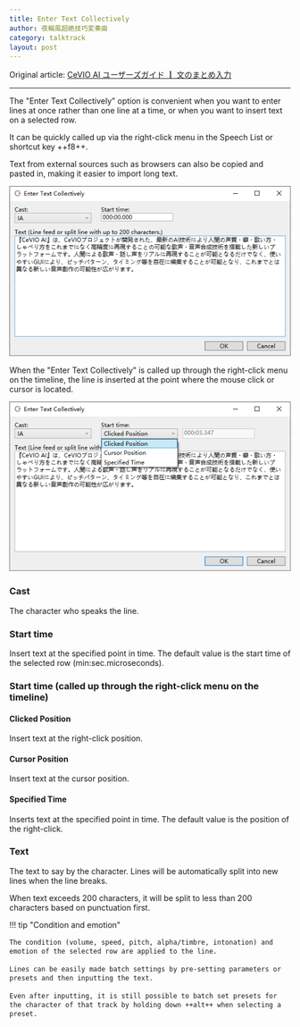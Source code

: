 ```yaml
---
title: Enter Text Collectively
author: 夜輪風超絶技巧変奏曲
category: talktrack
layout: post
---
```

Original article: [CeVIO AI ユーザーズガイド ┃ 文のまとめ入力](https://cevio.jp/guide/cevio_ai/talktrack/longsentence/)

---
The "Enter Text Collectively" option is convenient when you want to enter lines at once rather than one line at a time, or when you want to insert text on a selected row.

It can be quickly called up via the right-click menu in the Speech List or shortcut key ++f8++.

Text from external sources such as browsers can also be copied and pasted in, making it easier to import long text.

![invoke Enter Text Collectively](images/longsentence_1.png)

When the "Enter Text Collectively" is called up through the right-click menu on the timeline, the line is inserted at the point where the mouse click or cursor is located.

![invoke Enter Text Collectively on Timeline](images/longsentence_2.png)

### Cast

The character who speaks the line.

### Start time

Insert text at the specified point in time. The default value is the start time of the selected row (min:sec.microseconds).

### Start time (called up through the right-click menu on the timeline)

#### Clicked Position

Insert text at the right-click position.

#### Cursor Position

Insert text at the cursor position.

#### Specified Time

Inserts text at the specified point in time. The default value is the position of the right-click.

### Text

The text to say by the character. Lines will be automatically split into new lines when the line breaks.

When text exceeds 200 characters, it will be split to less than 200 characters based on punctuation first.

!!! tip "Condition and emotion"

    The condition (volume, speed, pitch, alpha/timbre, intonation) and emotion of the selected row are applied to the line.

    Lines can be easily made batch settings by pre-setting parameters or presets and then inputting the text.
    
    Even after inputting, it is still possible to batch set presets for the character of that track by holding down ++alt++ when selecting a preset.
